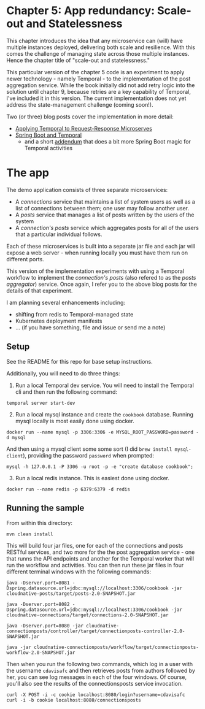 # Chapter 5: App redundancy: Scale-out and Statelessness

This chapter introduces the idea that any microservice can (will) have multiple instances deployed, delivering both scale and resilience. With this comes the challenge of managing state across those multiple instances. Hence the chapter title of "scale-out and statelessness."

This particular version of the chapter 5 code is an experiment to apply newer technology - namely Temporal - to the implementation of the post aggregation service. While the book initially did not add retry logic into the solution until chapter 9, because retries are a key capability of Temporal, I've included it in this version. The current implementation does not yet address the state-management challenge (coming soon!).

Two (or three) blog posts cover the implementation in more detail:
- [Applying Temporal to Request-Response Microserves](https://medium.com/@cdavisafc/applying-temporal-to-request-response-microservices-4312ad59b165)
- [Spring Boot and Temporal](https://medium.com/@cdavisafc/spring-boot-and-temporal-3840114fc341)
  - and a short [addendum](https://medium.com/@cdavisafc/temporal-activities-as-spring-beans-an-addendum-f9f72418cd79) that does a bit more Spring Boot magic for Temporal activities

# The app

The demo application consists of three separate microservices:
- A *connections* service that maintains a list of system users as well as a list of connections between them; one user may follow another user.
- A *posts* service that manages a list of posts written by the users of the system
- A *connection's posts* service which aggregates posts for all of the users that a particular individual follows.

Each of these microservices is built into a separate jar file and each jar will expose a web server - when running locally you must have them run on different ports.

This version of the implementation experiments with using a Temporal workflow to implement the *connection's posts* (also refered to as the *posts aggregator*) service. Once again, I refer you to the above blog posts for the details of that experiment.

I am planning several enhancements including:
- shifting from redis to Temporal-managed state
- Kubernetes deployment manifests
- ... (if you have something, file and issue or send me a note)

## Setup

See the README for this repo for base setup instructions.

Additionally, you will need to do three things:

1. Run a local Temporal dev service. You will need to install the Temporal cli and then run the following command:

```
temporal server start-dev
```

2. Run a local mysql instance and create the `cookbook` database. Running mysql locally is most easily done using docker.

```
docker run --name mysql -p 3306:3306 -e MYSQL_ROOT_PASSWORD=password -d mysql
```

And then using a mysql client some some sort (I did `brew install mysql-client`), providing the password `password` when prompted:

```
mysql -h 127.0.0.1 -P 3306 -u root -p -e "create database cookbook";
``` 

3. Run a local redis instance. This is easiest done using docker.

```
docker run --name redis -p 6379:6379 -d redis
```

## Running the sample

From within this directory:

```
mvn clean install
```

This will build four jar files, one for each of the connections and posts RESTful services, and two more for the the post aggregation service - one that runns the API endpoints and another for the Temporal worker that will run the workflow and activities. You can then run these jar files in four different terminal windows with the following commands:

```
java -Dserver.port=8081 -Dspring.datasource.url=jdbc:mysql://localhost:3306/cookbook -jar cloudnative-posts/target/posts-2.0-SNAPSHOT.jar
```
```
java -Dserver.port=8082 -Dspring.datasource.url=jdbc:mysql://localhost:3306/cookbook -jar cloudnative-connections/target/connections-2.0-SNAPSHOT.jar
```
```
java -Dserver.port=8080 -jar cloudnative-connectionposts/controller/target/connectionposts-controller-2.0-SNAPSHOT.jar
```
```
java -jar cloudnative-connectionposts/workflow/target/connectionposts-workflow-2.0-SNAPSHOT.jar
```

Then when you run the following two commands, which log in a user with the username `cdavisafc` and then retrieves posts from authors followed by her, you can see log messages in each of the four windows. Of course, you'll also see the results of the connectionsposts service invocation.

```
curl -X POST -i -c cookie localhost:8080/login?username=cdavisafc
curl -i -b cookie localhost:8080/connectionsposts
```

